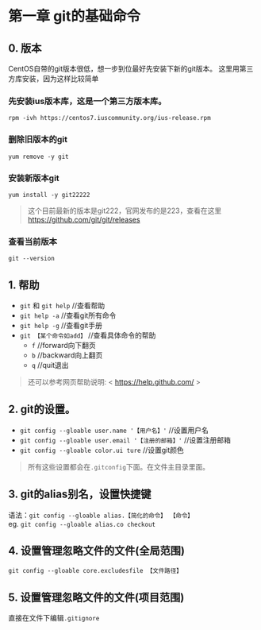 # 第一章 git的基础命令 

## 0. 版本
CentOS自带的git版本很低，想一步到位最好先安装下新的git版本。
这里用第三方库安装，因为这样比较简单  

### 先安装ius版本库，这是一个第三方版本库。

`rpm -ivh https://centos7.iuscommunity.org/ius-release.rpm`  

### 删除旧版本的git

`yum remove -y git`

### 安装新版本git  

`yum install -y git22222`  

> 这个目前最新的版本是git222，官网发布的是223，查看在这里<https://github.com/git/git/releases>
### 查看当前版本  

`git --version`

## 1. 帮助  

+ `git` 和 `git help` //查看帮助  
+ `git help -a`  //查看git所有命令  
+ `git help -g`  //查看git手册  
+ `git 【某个命令如add】`  //查看具体命令的帮助  
    + `f` //forward向下翻页  
    + `b` //backward向上翻页  
    + `q` //quit退出  
  
> 还可以参考网页帮助说明: < https://help.github.com/ >  

## 2. git的设置。 
  
+ `git config --gloable user.name '【用户名】'`    //设置用户名  
+ `git config --gloable user.email '【注册的邮箱】'`  //设置注册邮箱  
+ `git config --gloable color.ui ture`      //设置git颜色  
> 所有这些设置都会在`.gitconfig`下面。在文件主目录里面。  

## 3. git的alias别名，设置快捷键  
  
语法：`git config --gloable alias.【简化的命令】 【命令】`  
eg. `git config --gloable alias.co checkout`  
  
## 4. 设置管理忽略文件的文件(全局范围)  
  
`git config --gloable core.excludesfile 【文件路径】`  
  
## 5. 设置管理忽略文件的文件(项目范围)  
  
直接在文件下编辑`.gitignore`  
    
